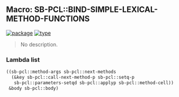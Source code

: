 ## Macro: SB-PCL::BIND-SIMPLE-LEXICAL-METHOD-FUNCTIONS
[![package](https://img.shields.io/badge/Package-SB--PCL-5f9ea0.svg?style=social&colorA=999999)](../) [![type](https://img.shields.io/badge/Type-Macro-5f9ea0.svg?style=social&colorA=999999)](../#macro) 

> No description.

### Lambda list
```cl
((sb-pcl::method-args sb-pcl::next-methods
  (&key sb-pcl::call-next-method-p sb-pcl::setq-p
   sb-pcl::parameters-setqd sb-pcl::applyp sb-pcl::method-cell))
 &body sb-pcl::body)
```
